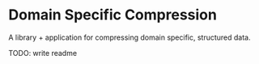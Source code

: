 # Domain Specific Compression

A library + application for compressing domain specific, structured data.

TODO: write readme
